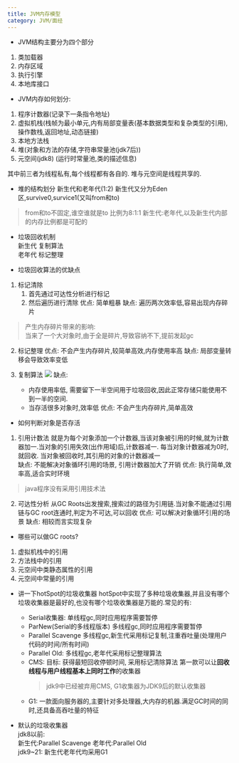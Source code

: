 ```yaml
---
title: JVM内存模型
category: JVM/面经
---
```

- JVM结构主要分为四个部分
1. 类加载器
2. 内存区域
3. 执行引擎
4. 本地库接口

- JVM内存如何划分:
1. 程序计数器(记录下一条指令地址)
2. 虚拟机栈(栈帧为最小单元,内有局部变量表(基本数据类型和复杂类型的引用),操作数栈,返回地址,动态链接)
3. 本地方法栈
4. 堆(对象和方法的存储,字符串常量池(jdk7后))
5. 元空间(jdk8) (运行时常量池,类的描述信息)

其中前三者为线程私有,每个线程都有各自的.  堆与元空间是线程共享的.  

- 堆的结构划分
新生代和老年代(1:2)
新生代又分为Eden区,survive0,survice1(又叫from和to)
> from和to不固定,谁空谁就是to
比例为8:1:1
新生代:老年代,以及新生代内部的内存比例都是可配的

- 垃圾回收机制  
新生代 复制算法  
老年代 标记整理  

- 垃圾回收算法的优缺点
1. 标记清除
    1. 首先通过可达性分析进行标记
    2. 然后遍历进行清除
优点: 简单粗暴
缺点: 遍历两次效率低,容易出现内存碎片
> 产生内存碎片带来的影响:   
当来了一个大对象时,由于全是碎片,导致容纳不下,提前发起gc

2. 标记整理
优点: 不会产生内存碎片,较简单高效,内存使用率高
缺点: 局部变量转移会导致效率变低

3. 复制算法
![](https://s2.51cto.com/oss/202203/21/3413e365954f52e4468691303d6aefce186a7f.png)
缺点: 
   - 内存使用率低, 需要留下一半空间用于垃圾回收,因此正常存储只能使用不到一半的空间.
   - 当存活很多对象时,效率低
优点: 不会产生内存碎片,简单高效

- 如何判断对象是否存活
1. 引用计数法
就是为每个对象添加一个计数器,当该对象被引用的时候,就为计数器加一.当对象的引用失效(出作用域)后,计数器减一. 每当对象计数器减为0时,就回收. 当对象被回收时,其引用的对象的计数器减一  
缺点: 不能解决对象循环引用的场景, 引用计数器加大了开销
优点: 执行简单,效率高,适合实时环境
> java程序没有采用引用技术法
2. 可达性分析
从GC Roots出发搜索,搜索过的路径为引用链.当对象不能通过引用链与GC root连通时,判定为不可达,可以回收
优点: 可以解决对象循环引用的场景
缺点: 相较而言实现复杂

- 哪些可以做GC roots?
1. 虚拟机栈中的引用
2. 方法栈中的引用
3. 元空间中类静态属性的引用
4. 元空间中常量的引用

- 讲一下hotSpot的垃圾收集器
hotSpot中实现了多种垃圾收集器,并且没有哪个垃圾收集器是最好的,也没有哪个垃圾收集器是万能的.常见的有:
   - Serial收集器:
        单线程gc,同时应用程序需要暂停
   - ParNew(Serial的多线程版本)
        多线程gc,同时应用程序需要暂停
   - Parallel Scavenge
        多线程gc,新生代采用标记复制,注重吞吐量(处理用户代码的时间/所有时间)
   - Parallel Old:
        多线程gc,老年代采用标记整理算法
   - CMS:
        目标: 获得最短回收停顿时间,
        采用标记清除算法
        第一款可以让**回收线程与用户线程基本上同时工作**的收集器
        > jdk9中已经被弃用CMS, G1收集器为JDK9后的默认收集器
   - G1: 
        一款面向服务器的,主要针对多处理器,大内存的机器.满足GC时间的同时,还具备高吞吐量的特征


- 默认的垃圾收集器  
jdk8以前:  
新生代:Parallel Scavenge  老年代:Parallel Old  
jdk9~21: 新生代老年代均采用G1
